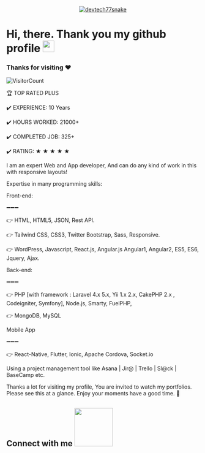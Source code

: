 <p align="center">
  <a href="#"><img src="https://readme-typing-svg.herokuapp.com?font=Architects+Daughter&size=30&duration=3000&pause=800&color=1BCDFF&center=true&vCenter=true&random=false&width=600&height=60&lines=Welcome+to+my+Github+Profile!;Senior+Web+Developer;Android+%26+iOS+App+Developer;Especially+Backend+Development" alt="devtech77snake" /></a>
</p>

<!-- Short Introduction -->

<h1 align = "left">
  Hi, there. Thank you my github profile <img src="https://github.com/devtech77snake/devtech77snake/blob/main/wave.gif" width="30" />

   ### Thanks for visiting :heart:
  ![VisitorCount](https://profile-counter.glitch.me/fireman03151/count.svg)
  &emsp;
  
🏆 TOP RATED PLUS

<p>✔️ EXPERIENCE: 10 Years<p/>
<p>✔️ HOURS WORKED: 21000+<p/>
<p>✔️ COMPLETED JOB: 325+<p/>
<p>✔️ RATING: ★ ★ ★ ★ ★<p/>

I am an expert Web and App developer, And can do any kind of work in this with responsive layouts!

Expertise in many programming skills:

<p>Front-end:<p/>
<p>➖➖➖<p/>
<p>👉 HTML, HTML5, JSON, Rest API.<p/>
<p>👉 Tailwind CSS, CSS3, Twitter Bootstrap, Sass, Responsive.<p/>
<p>👉 WordPress, Javascript, React.js, Angular.js Angular1, Angular2, ES5, ES6, Jquery, Ajax.<p/>

<p>Back-end:<p/>
<p>➖➖➖<p/>
<p>👉 PHP [with framework : Laravel 4.x 5.x, Yii 1.x 2.x, CakePHP 2.x , Codeigniter, Symfony], Node.js, Smarty, FuelPHP,<p/>
<p>👉 MongoDB, MySQL<p/>

<p>Mobile App<p/>
<p>➖➖➖<p/>
<p>👉 React-Native, Flutter, Ionic, Apache Cordova, Socket.io<p/>

Using a project management tool like Asana | Jir@ | Trello | Sl@ck | BaseCamp etc.

Thanks a lot for visiting my profile, You are invited to watch my portfolios. Please see this at a glance. Enjoy your moments have a good time. 🙂
<h2> Connect with me <img src='https://raw.githubusercontent.com/ShahriarShafin/ShahriarShafin/main/Assets/handshake.gif' width="100px"> </h2>
